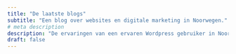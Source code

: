 ```yaml
---
title: "De laatste blogs"
subtitle: "Een blog over websites en digitale marketing in Noorwegen."
# meta description
description: "De ervaringen van een ervaren Wordpress gebruiker in Noorwegen."
draft: false
---
```

